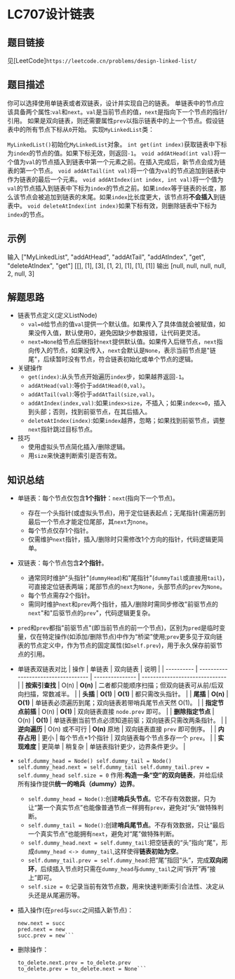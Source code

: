 # LC707设计链表

## 题目链接
见[LeetCode]`https://leetcode.cn/problems/design-linked-list/`

## 题目描述
你可以选择使用单链表或者双链表，设计并实现自己的链表。
单链表中的节点应该具备两个属性:`val`和`next`。`val`是当前节点的值，`next`是指向下一个节点的指针/引用。
如果是双向链表，则还需要属性`prev`以指示链表中的上一个节点。假设链表中的所有节点下标从`0`开始。
实现`MyLinkedList`类：

`MyLinkedList()`初始化`MyLinkedList`对象。
`int get(int index)`获取链表中下标为`index`的节点的值。如果下标无效，则返回`-1`。
`void addAtHead(int val)`将一个值为`val`的节点插入到链表中第一个元素之前。在插入完成后，新节点会成为链表的第一个节点。
`void addAtTail(int val)`将一个值为`val`的节点追加到链表中作为链表的最后一个元素。
`void addAtIndex(int index, int val)`将一个值为`val`的节点插入到链表中下标为`index`的节点之前。如果`index`等于链表的长度，那么该节点会被追加到链表的末尾。如果`index`比长度更大，该节点将**不会插入**到链表中。
`void deleteAtIndex(int index)`如果下标有效，则删除链表中下标为`index`的节点。

## 示例
输入
["MyLinkedList", "addAtHead", "addAtTail", "addAtIndex", "get", "deleteAtIndex", "get"]
[[], [1], [3], [1, 2], [1], [1], [1]]
输出
[null, null, null, null, 2, null, 3]

## 解题思路
 - 链表节点定义(定义ListNode)
    - `val=0`给节点的值`val`提供一个默认值。如果传入了具体值就会被赋值，如果没传入值，默认使用0，避免因缺少参数报错，让代码更灵活。
    - `next=None`给节点后继指针`next`提供默认值。如果传入后继节点，`next`指向传入的节点，如果没传入，`next`会默认是`None`，表示当前节点是"链尾"，后续暂时没有节点，符合链表初始化或单个节点的逻辑。
 - 关键操作
    - `get(index)`:从头节点开始遍历`index`步，如果越界返回`-1`。
    - `addAtHead(val)`:等价于`addAtHead(0,val)`。
    - `addAtTail(val)`:等价于`addAtTail(size,val)`。
    - `addAtIndex(index,val)`:如果`index>size`，不插入；如果`index<=0`，插入到头部；否则，找到前驱节点，在其后插入。
    - `deleteAtIndex(index)`:如果`index`越界，忽略；如果找到前驱节点，调整`next`指针跳过目标节点。
 - 技巧
    - 使用虚拟头节点简化插入/删除逻辑。
    - 用`size`来快速判断索引是否有效。

## 知识总结
 - 单链表：每个节点仅包含**1个指针**：`next`(指向下一个节点)。
    - 存在一个头指针(或虚拟头节点)，用于定位链表起点；无尾指针(需遍历到最后一个节点才能定位尾部，其`next`为`none`。
    - 每个节点仅存1个指针。
    - 仅需维护`next`指针，插入/删除时只需修改1个方向的指针，代码逻辑更简单。
 - 双链表：每个节点包含**2个指针**。
    - 通常同时维护"头指针"(`dummyHead`)和"尾指针"(`dummyTail`或直接用`tail`)，可直接定位链表两端；尾部节点的`next`为`None`，头部节点的`prev`为`None`。
    - 每个节点需存2个指针。
    - 需同时维护`next`和`prev`两个指针，插入/删除时需同步修改"前驱节点的`next`"和"后驱节点的`prev`"，代码逻辑更复杂。
 - `pred`和`prev`都指"前驱节点"(即当前节点的前一个节点)，区别为`pred`是临时变量，仅在特定操作(如添加/删除节点)中作为“桥梁”使用;`prev`更多见于双向链表的节点定义中，作为节点的固定属性(如`self.prev`)，用于永久保存前驱节点的引用。
 - 单链表双链表对比
   | 操作         | 单链表                         | 双向链表    | 说明                             |
   | ---------- | ----------------------------------- | --------------- | ------------------------------ |
   | **按索引查找**  | O(n)                                | **O(n)**        | 二者都只能顺序扫描；但双向链表可从前/后双向扫描，常数减半。 |
   | **头插**     | **O(1)**                            | **O(1)**        | 都只需改头指针。                       |
   | **尾插**     | **O(n)**                            | **O(1)**        | 单链表必须遍历到尾；双向链表若带哨兵尾节点天然 O(1)。  |
   | **指定节点前插** | O(n)                          | **O(1)** | 双向链表直接 `node.prev` 即可。         |
   | **删除指定节点** | O(n)                          | **O(1)** | 单链表删当前节点必须知道前驱；双向链表只需改两条指针。    |
   | **逆向遍历**   | O(n) 或不可行                    | **O(n)** 原地     | 双向链表直接 `prev` 即可倒序。            |
   | **内存占用**   | 更小                              | 每个节点+1个指针     | 双向链表每个节点多存一个 `prev`。           |
   | **实现难度**   | 更简单                             | 稍复杂             | 单链表指针更少，边界条件更少。                |

 - `self.dummy_head = Node()
   self.dummy_tail = Node()
   self.dummy_head.next = self.dummy_tail
   self.dummy_tail.prev = self.dummy_head
   self.size = 0`
   作用:**构造一条“空”的双向链表**，并给后续所有操作提供**统一的哨兵（dummy）边界**。
    - `self.dummy_head = Node()`:创建**哨兵头节点**。它不存有效数据，只为让“第一个真实节点”也能像普通节点一样拥有`prev`，避免对“头”做特殊判断。
    - `self.dummy_tail = Node()`:创建**哨兵尾节点**。不存有效数据，只让“最后一个真实节点”也能拥有`next`，避免对“尾”做特殊判断。
    - `self.dummy_head.next = self.dummy_tail`:把空链表的“头”指向“尾”，形成`dummy_head <-> dummy_tail`,这样使得**链表初始为空**。
    - `self.dummy_tail.prev = self.dummy_head`:把“尾”指回“头”，完成**双向闭环**，后续插入节点时只需在`dummy_head`与`dummy_tail`之间“拆开”再“接上”即可。
    - `self.size = 0`:记录当前有效节点数，用来快速判断索引合法性、决定从头还是从尾遍历等。
 - 插入操作(在`pred`与`succ`之间插入新节点)：
      ```new.prev = pred
      new.next = succ
      pred.next = new
      succ.prev = new```
 - 删除操作：
      ```to_delete.prev.next = to_delete.next
      to_delete.next.prev = to_delete.prev
      to_delete.prev = to_delete.next = None```
